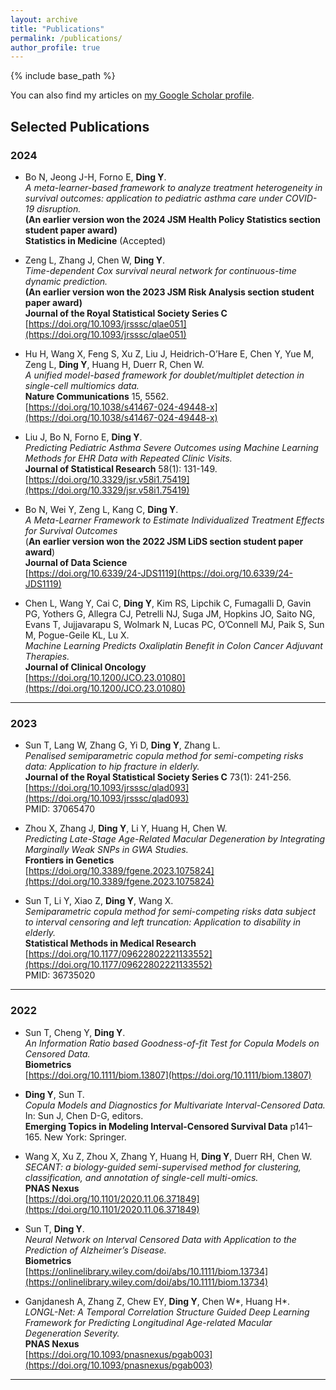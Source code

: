 ```yaml
---
layout: archive
title: "Publications"
permalink: /publications/
author_profile: true
---
```


{% include base_path %}

You can also find my articles on [my Google Scholar profile](https://scholar.google.com/citations?user=g1oszqIAAAAJ).

## Selected Publications

### 2024

- Bo N, Jeong J-H, Forno E, **Ding Y**.  
*A meta-learner-based framework to analyze treatment heterogeneity in survival outcomes: application to pediatric asthma care under COVID-19 disruption.*  
**(An earlier version won the 2024 JSM Health Policy Statistics section student paper award)**  
**Statistics in Medicine** (Accepted)  

- Zeng L, Zhang J, Chen W, **Ding Y**.  
*Time-dependent Cox survival neural network for continuous-time dynamic prediction.*  
**(An earlier version won the 2023 JSM Risk Analysis section student paper award)**  
**Journal of the Royal Statistical Society Series C**  
[https://doi.org/10.1093/jrsssc/qlae051](https://doi.org/10.1093/jrsssc/qlae051)  


- Hu H, Wang X, Feng S, Xu Z, Liu J, Heidrich-O’Hare E, Chen Y, Yue M, Zeng L, **Ding Y**, Huang H, Duerr R, Chen W.  
  _A unified model-based framework for doublet/multiplet detection in single-cell multiomics data._  
  **Nature Communications** 15, 5562.  
  [https://doi.org/10.1038/s41467-024-49448-x](https://doi.org/10.1038/s41467-024-49448-x)

- Liu J, Bo N, Forno E, **Ding Y**.  
  _Predicting Pediatric Asthma Severe Outcomes using Machine Learning Methods for EHR Data with Repeated Clinic Visits._  
  **Journal of Statistical Research** 58(1): 131-149.  
  [https://doi.org/10.3329/jsr.v58i1.75419](https://doi.org/10.3329/jsr.v58i1.75419)

- Bo N, Wei Y, Zeng L, Kang C, **Ding Y**.  
  _A Meta-Learner Framework to Estimate Individualized Treatment Effects for Survival Outcomes_  
  (**An earlier version won the 2022 JSM LiDS section student paper award**)  
  **Journal of Data Science**  
  [https://doi.org/10.6339/24-JDS1119](https://doi.org/10.6339/24-JDS1119)

- Chen L, Wang Y, Cai C, **Ding Y**, Kim RS, Lipchik C, Fumagalli D, Gavin PG, Yothers G, Allegra CJ, Petrelli NJ, Suga JM, Hopkins JO, Saito NG, Evans T, Jujjavarapu S, Wolmark N, Lucas PC, O’Connell MJ, Paik S, Sun M, Pogue-Geile KL, Lu X.  
  _Machine Learning Predicts Oxaliplatin Benefit in Colon Cancer Adjuvant Therapies._  
  **Journal of Clinical Oncology**  
  [https://doi.org/10.1200/JCO.23.01080](https://doi.org/10.1200/JCO.23.01080)

---

### 2023

- Sun T, Lang W, Zhang G, Yi D, **Ding Y**, Zhang L.  
  _Penalised semiparametric copula method for semi-competing risks data: Application to hip fracture in elderly._  
  **Journal of the Royal Statistical Society Series C** 73(1): 241-256.  
  [https://doi.org/10.1093/jrsssc/qlad093](https://doi.org/10.1093/jrsssc/qlad093)  
  PMID: 37065470

- Zhou X, Zhang J, **Ding Y**, Li Y, Huang H, Chen W.  
  _Predicting Late-Stage Age-Related Macular Degeneration by Integrating Marginally Weak SNPs in GWA Studies._  
  **Frontiers in Genetics**  
  [https://doi.org/10.3389/fgene.2023.1075824](https://doi.org/10.3389/fgene.2023.1075824)

- Sun T, Li Y, Xiao Z, **Ding Y**, Wang X.  
  _Semiparametric copula method for semi-competing risks data subject to interval censoring and left truncation: Application to disability in elderly._  
  **Statistical Methods in Medical Research**  
  [https://doi.org/10.1177/09622802221133552](https://doi.org/10.1177/09622802221133552)  
  PMID: 36735020

---

### 2022

- Sun T, Cheng Y, **Ding Y**.  
  _An Information Ratio based Goodness-of-fit Test for Copula Models on Censored Data._  
  **Biometrics**  
  [https://doi.org/10.1111/biom.13807](https://doi.org/10.1111/biom.13807)

- **Ding Y**, Sun T.  
  _Copula Models and Diagnostics for Multivariate Interval-Censored Data._  
  In: Sun J, Chen D-G, editors.  
  **Emerging Topics in Modeling Interval-Censored Survival Data** p141–165. New York: Springer.

- Wang X, Xu Z, Zhou X, Zhang Y, Huang H, **Ding Y**, Duerr RH, Chen W.  
  _SECANT: a biology-guided semi-supervised method for clustering, classification, and annotation of single-cell multi-omics._  
  **PNAS Nexus**  
  [https://doi.org/10.1101/2020.11.06.371849](https://doi.org/10.1101/2020.11.06.371849)

- Sun T, **Ding Y**.  
  _Neural Network on Interval Censored Data with Application to the Prediction of Alzheimer’s Disease._  
  **Biometrics**  
  [https://onlinelibrary.wiley.com/doi/abs/10.1111/biom.13734](https://onlinelibrary.wiley.com/doi/abs/10.1111/biom.13734)

- Ganjdanesh A, Zhang Z, Chew EY, **Ding Y**, Chen W*, Huang H*.  
  _LONGL-Net: A Temporal Correlation Structure Guided Deep Learning Framework for Predicting Longitudinal Age-related Macular Degeneration Severity._  
  **PNAS Nexus**  
  [https://doi.org/10.1093/pnasnexus/pgab003](https://doi.org/10.1093/pnasnexus/pgab003)

---